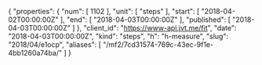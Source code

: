 {
  "properties": {
    "num": [
      1102
    ],
    "unit": [
      "steps"
    ],
    "start": [
      "2018-04-02T00:00:00Z"
    ],
    "end": [
      "2018-04-03T00:00:00Z"
    ],
    "published": [
      "2018-04-03T00:00:00Z"
    ]
  },
  "client_id": "https://www-api.jvt.me/fit",
  "date": "2018-04-03T00:00:00Z",
  "kind": "steps",
  "h": "h-measure",
  "slug": "2018/04/e1ocp",
  "aliases": [
    "/mf2/7cd31574-769c-43ec-9f1e-4bb1260a74ba/"
  ]
}
